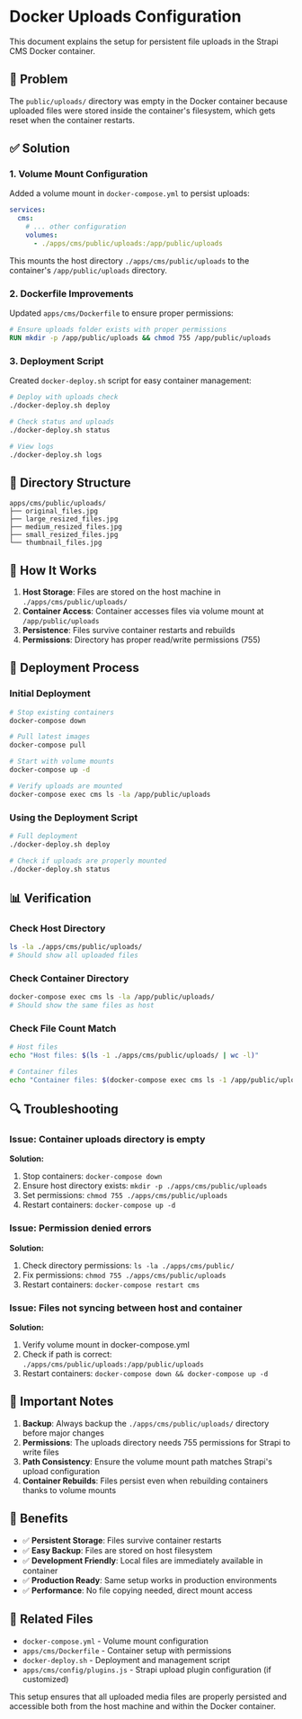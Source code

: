 # Docker Uploads Configuration

This document explains the setup for persistent file uploads in the Strapi CMS Docker container.

## 🐛 Problem

The `public/uploads/` directory was empty in the Docker container because uploaded files were stored inside the container's filesystem, which gets reset when the container restarts.

## ✅ Solution

### 1. Volume Mount Configuration

Added a volume mount in `docker-compose.yml` to persist uploads:

```yaml
services:
  cms:
    # ... other configuration
    volumes:
      - ./apps/cms/public/uploads:/app/public/uploads
```

This mounts the host directory `./apps/cms/public/uploads` to the container's `/app/public/uploads` directory.

### 2. Dockerfile Improvements

Updated `apps/cms/Dockerfile` to ensure proper permissions:

```dockerfile
# Ensure uploads folder exists with proper permissions
RUN mkdir -p /app/public/uploads && chmod 755 /app/public/uploads
```

### 3. Deployment Script

Created `docker-deploy.sh` script for easy container management:

```bash
# Deploy with uploads check
./docker-deploy.sh deploy

# Check status and uploads
./docker-deploy.sh status

# View logs
./docker-deploy.sh logs
```

## 📁 Directory Structure

```
apps/cms/public/uploads/
├── original_files.jpg
├── large_resized_files.jpg
├── medium_resized_files.jpg
├── small_resized_files.jpg
└── thumbnail_files.jpg
```

## 🔧 How It Works

1. **Host Storage**: Files are stored on the host machine in `./apps/cms/public/uploads/`
2. **Container Access**: Container accesses files via volume mount at `/app/public/uploads`
3. **Persistence**: Files survive container restarts and rebuilds
4. **Permissions**: Directory has proper read/write permissions (755)

## 🚀 Deployment Process

### Initial Deployment

```bash
# Stop existing containers
docker-compose down

# Pull latest images
docker-compose pull

# Start with volume mounts
docker-compose up -d

# Verify uploads are mounted
docker-compose exec cms ls -la /app/public/uploads
```

### Using the Deployment Script

```bash
# Full deployment
./docker-deploy.sh deploy

# Check if uploads are properly mounted
./docker-deploy.sh status
```

## 📊 Verification

### Check Host Directory
```bash
ls -la ./apps/cms/public/uploads/
# Should show all uploaded files
```

### Check Container Directory
```bash
docker-compose exec cms ls -la /app/public/uploads/
# Should show the same files as host
```

### Check File Count Match
```bash
# Host files
echo "Host files: $(ls -1 ./apps/cms/public/uploads/ | wc -l)"

# Container files
echo "Container files: $(docker-compose exec cms ls -1 /app/public/uploads/ | wc -l)"
```

## 🔍 Troubleshooting

### Issue: Container uploads directory is empty

**Solution:**
1. Stop containers: `docker-compose down`
2. Ensure host directory exists: `mkdir -p ./apps/cms/public/uploads`
3. Set permissions: `chmod 755 ./apps/cms/public/uploads`
4. Restart containers: `docker-compose up -d`

### Issue: Permission denied errors

**Solution:**
1. Check directory permissions: `ls -la ./apps/cms/public/`
2. Fix permissions: `chmod 755 ./apps/cms/public/uploads`
3. Restart containers: `docker-compose restart cms`

### Issue: Files not syncing between host and container

**Solution:**
1. Verify volume mount in docker-compose.yml
2. Check if path is correct: `./apps/cms/public/uploads:/app/public/uploads`
3. Restart containers: `docker-compose down && docker-compose up -d`

## 📝 Important Notes

1. **Backup**: Always backup the `./apps/cms/public/uploads/` directory before major changes
2. **Permissions**: The uploads directory needs 755 permissions for Strapi to write files
3. **Path Consistency**: Ensure the volume mount path matches Strapi's upload configuration
4. **Container Rebuilds**: Files persist even when rebuilding containers thanks to volume mounts

## 🎯 Benefits

- ✅ **Persistent Storage**: Files survive container restarts
- ✅ **Easy Backup**: Files are stored on host filesystem
- ✅ **Development Friendly**: Local files are immediately available in container
- ✅ **Production Ready**: Same setup works in production environments
- ✅ **Performance**: No file copying needed, direct mount access

## 🔗 Related Files

- `docker-compose.yml` - Volume mount configuration
- `apps/cms/Dockerfile` - Container setup with permissions
- `docker-deploy.sh` - Deployment and management script
- `apps/cms/config/plugins.js` - Strapi upload plugin configuration (if customized)

This setup ensures that all uploaded media files are properly persisted and accessible both from the host machine and within the Docker container.
